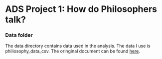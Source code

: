 # ADS Project 1: How do Philosophers talk?

### Data folder

The data directory contains data used in the analysis. The data I use is philiosophy_data_csv. The oringinal document can be found [here](https://www.kaggle.com/kouroshalizadeh/history-of-philosophy).
